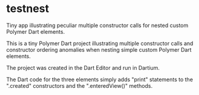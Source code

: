 testnest
========

Tiny app illustrating peculiar multiple constructor calls for nested custom Polymer Dart elements.

This is a tiny Polymer Dart project illustrating multiple constructor calls and constructor
ordering anomalies when nesting simple custom Polymer Dart elements.  

The project was created in the Dart Editor and run in Dartium.

The Dart code for the three elements simply adds "print" statements to the ".created" 
constructors and the ".enteredView()" methods. 
